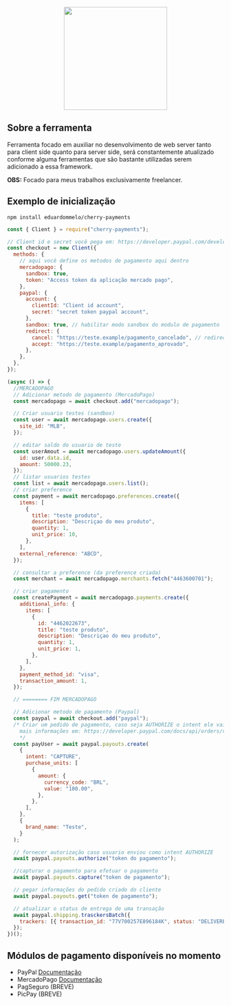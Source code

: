<p align="center">
  <img src="https://cdn.discordapp.com/attachments/551211620924260392/925198303598100580/cherry_code.png" width="240"/>
</p>

## Sobre a ferramenta

Ferramenta focado em auxiliar no desenvolvimento de web server tanto para client side quanto para server side, será constantemente atualizado conforme alguma ferramentas que são bastante utilizadas serem adicionado a essa framework.

**OBS:** Focado para meus trabalhos exclusivamente freelancer.

## Exemplo de inicialização

```
npm install eduardommelo/cherry-payments
```

```js
const { Client } = require("cherry-payments");

// Client id e secret você pega em: https://developer.paypal.com/developer/applications
const checkout = new Client({
  methods: {
    // aqui você define os metodos de pagamento aqui dentro
    mercadopago: {
      sandbox: true,
      token: "Access token da aplicação mercado pago",
    },
    paypal: {
      account: {
        clientId: "Client id account",
        secret: "secret token paypal account",
      },
      sandbox: true, // habilitar modo sandbox do modulo de pagamento
      redirect: {
        cancel: "https://teste.example/pagamento_cancelado", // redirecionamentos
        accept: "https://teste.example/pagamento_aprovado",
      },
    },
  },
});

(async () => {
  //MERCADOPAGO
  // Adicionar metodo de pagamento (MercadoPago)
  const mercadopago = await checkout.add("mercadopago");

  // Criar usuario testes (sandbox)
  const user = await mercadopago.users.create({
    site_id: "MLB",
  });

  // editar saldo do usuario de teste
  const userAmout = await mercadopago.users.updateAmount({
    id: user.data.id,
    amount: 50000.23,
  });
  // listar usuarios testes
  const list = await mercadopago.users.list();
  // criar preference
  const payment = await mercadopago.preferences.create({
    items: [
      {
        title: "teste produto",
        description: "Descriçao do meu produto",
        quantity: 1,
        unit_price: 10,
      },
    ],
    external_reference: "ABCD",
  });

  // consultar a preference (da preference criada)
  const merchant = await mercadopago.merchants.fetch("4463600701");

  // criar pagamento
  const createPayment = await mercadopago.payments.create({
    additional_info: {
      items: [
        {
          id: "4462022673",
          title: "teste produto",
          description: "Descriçao do meu produto",
          quantity: 1,
          unit_price: 1,
        },
      ],
    },
    payment_method_id: "visa",
    transaction_amount: 1,
  });

  // ======== FIM MERCADOPAGO

  // Adicionar metodo de pagamento (Paypal)
  const paypal = await checkout.add("paypal");
  /* Criar um pedido de pagamento, caso seja AUTHORIZE o intent ele vai gerar um pagamento que ira aguardar o vendedor aprovar o pagamento, CAPTURE para já autorizar pagamento assim que o comprador aprova
    mais informações em: https://developer.paypal.com/docs/api/orders/v2/
    */
  const payUser = await paypal.payouts.create(
    {
      intent: "CAPTURE",
      purchase_units: [
        {
          amount: {
            currency_code: "BRL",
            value: "100.00",
          },
        },
      ],
    },
    {
      brand_name: "Teste",
    }
  );

  // fornecer autorização caso usuario enviou como intent AUTHORIZE
  await paypal.payouts.authorize("token do pagamento");

  //capturar o pagamento para efetuar o pagamento
  await paypal.payouts.capture("token de pagamento");

  // pegar informações do pedido criado do cliente
  await paypal.payouts.get("token de pagamento");

  // atualizar o status de entrega de uma transação
  await paypal.shipping.trasckersBatch({
    trackers: [{ transaction_id: "77V700257E896184K", status: "DELIVERED" }],
  });
})();
```

## Módulos de pagamento disponíveis no momento

- PayPal [Documentação](https://developer.paypal.com/api/rest/)
- MercadoPago [Documentação](https://www.mercadopago.com.br/developers/pt/reference)
- PagSeguro (BREVE)
- PicPay (BREVE)
